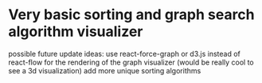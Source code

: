 # Very basic sorting and graph search algorithm visualizer

possible future update ideas: use react-force-graph or d3.js instead of react-flow for the rendering of the graph visualizer (would be really cool to see a 3d visualization)
add more unique sorting algorithms
